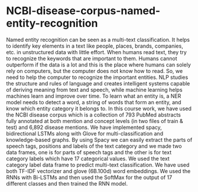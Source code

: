 # NCBI-disease-corpus-named-entity-recognition

   Named entity recognition can be seen as a multi-text classification. It helps to identify key elements in a text like people, places, brands, companies, etc. in unstructured data with little effort. When humans read text, they try to recognize the keywords that are important to them. Humans cannot outperform if the data is a lot and this is the place where humans can solely rely on computers, but the computer does not know how to read. So, we need to help the computer to recognize the important entities. NLP studies the structure and rules of language and creates intelligent systems capable of deriving meaning from text and speech, while machine learning helps machines learn and improve over time. To learn what an entity is, a NER model needs to detect a word, a string of words that form an entity, and know which entity category it belongs to. In this course work, we have used the NCBI disease corpus which is a collection of 793 PubMed abstracts fully annotated at both mention and concept levels (in two files of train & test) and 6,892 disease mentions. We have implemented spacy, bidirectional LSTMs along with Glove for multi-classification and knowledge-based graphs. By using Spacy we can easily extract the parts of speech tags, positions and labels of the text category and we made two data frames, one is for parts of speech tags and the other is for text category labels which have 17 categorical values. We used the text category label data frame to predict multi-text classification. We have used both TF-IDF vectorizer and glove (6B.100d) word embeddings. We used the RNNs with Bi-LSTMs and then used the SoftMax for the output of 17 different classes and then trained the RNN model.
 
